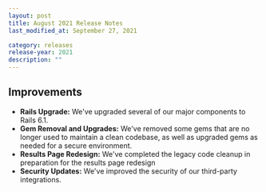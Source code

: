 ```yaml
---
layout: post
title: August 2021 Release Notes
last_modified_at: September 27, 2021

category: releases
release-year: 2021
description: ""
---
```


## Improvements

* **Rails Upgrade:** We've upgraded several of our major components to Rails 6.1.
* **Gem Removal and Upgrades:** We've removed some gems that are no longer used to maintain a clean codebase, as well as upgraded gems as needed for a secure environment.
* **Results Page Redesign:** We've completed the legacy code cleanup in preparation for the results page redesign
* **Security Updates:** We've improved the security of our third-party integrations.



